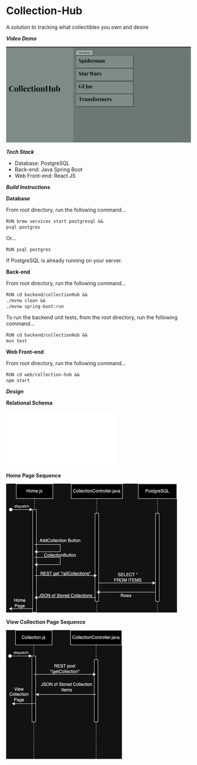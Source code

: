 # Collection-Hub
A solution to tracking what collectibles you own and desire

***Video Demo***

[![CollectionHub Demo](homescreen.jpg)](https://youtu.be/yAy1i4QA6D8)

***Tech Stack***

 - Database: PostgreSQL
 - Back-end: Java Spring Boot
 - Web Front-end: React JS

 

***Build Instructions***

**Database**

From root directory, run the following command...
```
RUN brew services start postgresql &&
psql postgres
```
Or...
```
RUN psql postgres
```
If PostgreSQL is already running on your server.


**Back-end**

From root directory, run the following command...
```
RUN cd backend/collectionHub &&
./mvnw clean &&
./mvnw spring-boot:run
```

To run the backend unit tests, from the root directory, run the following command...
```
RUN cd backend/collectionHub &&
mvn test
```


**Web Front-end**

From root directory, run the following command...
```
RUN cd web/collection-hub &&
npm start
```

***Design***

**Relational Schema**

![](design/db_schema/itemsSchema.pdf)

**Home Page Sequence**

![](design/flow/CollectionHubHomePageSequence.drawio.png)

**View Collection Page Sequence**

![](design/flow/ViewCollectionPageSequence.drawio.png)